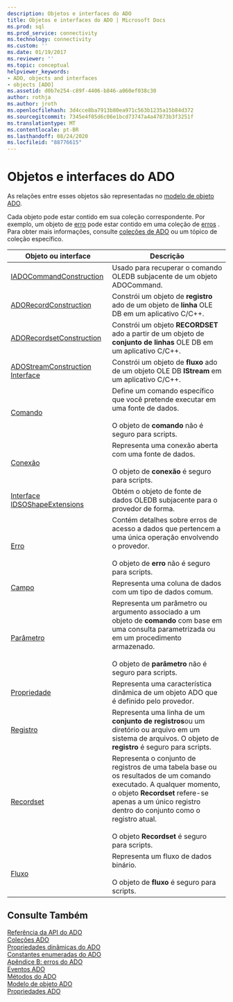 ```yaml
---
description: Objetos e interfaces do ADO
title: Objetos e interfaces do ADO | Microsoft Docs
ms.prod: sql
ms.prod_service: connectivity
ms.technology: connectivity
ms.custom: ''
ms.date: 01/19/2017
ms.reviewer: ''
ms.topic: conceptual
helpviewer_keywords:
- ADO, objects and interfaces
- objects [ADO]
ms.assetid: d0b7e254-c89f-4406-b846-a060ef038c30
author: rothja
ms.author: jroth
ms.openlocfilehash: 3d4cce8ba7913b80ea971c563b1235a15b84d372
ms.sourcegitcommit: 7345e4f05d6c06e1bcd73747a4a47873b3f3251f
ms.translationtype: MT
ms.contentlocale: pt-BR
ms.lasthandoff: 08/24/2020
ms.locfileid: "88776615"
---
```

# <a name="ado-objects-and-interfaces"></a>Objetos e interfaces do ADO
As relações entre esses objetos são representadas no [modelo de objeto ADO](./ado-object-model.md).  
  
 Cada objeto pode estar contido em sua coleção correspondente. Por exemplo, um objeto de [erro](./error-object.md) pode estar contido em uma coleção de [erros](./errors-collection-ado.md) . Para obter mais informações, consulte [coleções de ADO](./ado-collections.md) ou um tópico de coleção específico.  
  
|Objeto ou interface|Descrição|  
|-|-|  
|[IADOCommandConstruction](/previous-versions/windows/desktop/aa965677(v=vs.85))|Usado para recuperar o comando OLEDB subjacente de um objeto ADOCommand.|  
|[ADORecordConstruction](./adorecordconstruction-interface.md)|Constrói um objeto de **registro** ado de um objeto de **linha** OLE DB em um aplicativo C/C++.|  
|[ADORecordsetConstruction](./adorecordsetconstruction-interface.md)|Constrói um objeto **RECORDSET** ado a partir de um objeto de **conjunto de linhas** OLE DB em um aplicativo C/C++.|  
|[ADOStreamConstruction Interface](./adostreamconstruction-interface.md)|Constrói um objeto de **fluxo** ado de um objeto OLE DB **IStream** em um aplicativo C/C++.|  
|[Comando](./command-object-ado.md)|Define um comando específico que você pretende executar em uma fonte de dados.<br /><br /> O objeto de **comando** não é seguro para scripts.|  
|[Conexão](./connection-object-ado.md)|Representa uma conexão aberta com uma fonte de dados.<br /><br /> O objeto de **conexão** é seguro para scripts.|  
|[Interface IDSOShapeExtensions](./idsoshapeextensions-interface.md)|Obtém o objeto de fonte de dados OLEDB subjacente para o provedor de forma.|  
|[Erro](./error-object.md)|Contém detalhes sobre erros de acesso a dados que pertencem a uma única operação envolvendo o provedor.<br /><br /> O objeto de **erro** não é seguro para scripts.|  
|[Campo](./field-object.md)|Representa uma coluna de dados com um tipo de dados comum.|  
|[Parâmetro](./parameter-object.md)|Representa um parâmetro ou argumento associado a um objeto de **comando** com base em uma consulta parametrizada ou em um procedimento armazenado.<br /><br /> O objeto de **parâmetro** não é seguro para scripts.|  
|[Propriedade](./property-object-ado.md)|Representa uma característica dinâmica de um objeto ADO que é definido pelo provedor.|  
|[Registro](./record-object-ado.md)|Representa uma linha de um **conjunto de registros**ou um diretório ou arquivo em um sistema de arquivos. O objeto de **registro** é seguro para scripts.|  
|[Recordset](./recordset-object-ado.md)|Representa o conjunto de registros de uma tabela base ou os resultados de um comando executado. A qualquer momento, o objeto **Recordset** refere-se apenas a um único registro dentro do conjunto como o registro atual.<br /><br /> O objeto **Recordset** é seguro para scripts.|  
|[Fluxo](./stream-object-ado.md)|Representa um fluxo de dados binário.<br /><br /> O objeto de **fluxo** é seguro para scripts.|  
  
## <a name="see-also"></a>Consulte Também  
 [Referência da API do ADO](./ado-api-reference.md)   
 [Coleções ADO](./ado-collections.md)   
 [Propriedades dinâmicas do ADO](./ado-dynamic-properties.md)   
 [Constantes enumeradas do ADO](./ado-enumerated-constants.md)   
 [Apêndice B: erros do ADO](../../guide/appendixes/appendix-b-ado-errors.md)   
 [Eventos ADO](./ado-events.md)   
 [Métodos do ADO](./ado-methods.md)   
 [Modelo de objeto ADO](./ado-object-model.md)   
 [Propriedades ADO](./ado-properties.md)